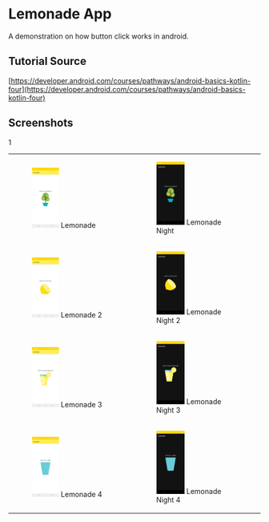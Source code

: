 # Lemonade App

A demonstration on how button click works in android.

## Tutorial Source

[https://developer.android.com/courses/pathways/android-basics-kotlin-four](https://developer.android.com/courses/pathways/android-basics-kotlin-four)

## Screenshots

<table>
    <tr>
        <td>
            <figure>
                <img src="./screenshots/day_1.jpg" width="35%" height="35%" alt="Lemonade"/>
                <figure-caption>Lemonade</figure-caption>
            </figure>
        </td>
        <td>
            <figure>
                <img src="./screenshots/night_1.jpg" width="35%" height="35%" alt="Lemonade Night"/>
                <figure-caption>Lemonade Night</figure-caption>
            </figure>
        </td>
    </tr>
1   <tr>
        <td>
            <figure>
                <img src="./screenshots/day_2.jpg" width="35%" height="35%" alt="Lemonade"/>
                <figure-caption>Lemonade 2</figure-caption>
            </figure>
        </td>
        <td>
            <figure>
                <img src="./screenshots/night_2.jpg" width="35%" height="35%" alt="Lemonade Night"/>
                <figure-caption>Lemonade Night 2</figure-caption>
            </figure>
        </td>
    </tr>
    <tr>
        <td>
            <figure>
                <img src="./screenshots/day_3.jpg" width="35%" height="35%" alt="Lemonade"/>
                <figure-caption>Lemonade 3</figure-caption>
            </figure>
        </td>
        <td>
            <figure>
                <img src="./screenshots/night_3.jpg" width="35%" height="35%" alt="Lemonade Night"/>
                <figure-caption>Lemonade Night 3</figure-caption>
            </figure>
        </td>
    </tr>
    <tr>
        <td>
            <figure>
                <img src="./screenshots/day_4.jpg" width="35%" height="35%" alt="Lemonade"/>
                <figure-caption>Lemonade 4</figure-caption>
            </figure>
        </td>
        <td>
            <figure>
                <img src="./screenshots/night_4.jpg" width="35%" height="35%" alt="Lemonade Night"/>
                <figure-caption>Lemonade Night 4</figure-caption>
            </figure>
        </td>
    </tr>
</table>